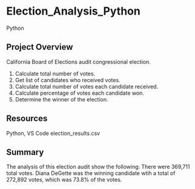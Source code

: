 # Election_Analysis_Python
Python
## Project Overview 
California Board of Elections audit congressional election. 

1. Calculate total number of votes. 
2. Get list of candidates who received votes. 
3. Calculate total number of votes each candidate received. 
4. Calculate percentage of votes each candidate won. 
5. Determine the winner of the election. 

## Resources
Python, VS Code
election_results.csv

## Summary 
The analysis of this election audit show the following: 
There were 369,711 total votes. 
Diana DeGette was the winning candidate wtih a total of 272,892 votes, which was 73.8% of the votes. 

